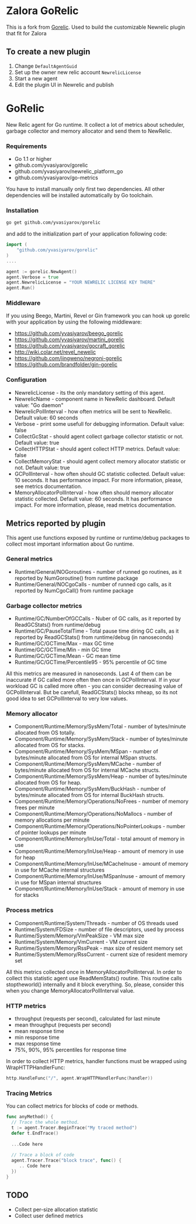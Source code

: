 # Zalora GoRelic

This is a fork from [Gorelic](https://github.com/yvasiyarov/gorelic). Used to build the customizable Newrelic plugin that fit for Zalora

## To create a new plugin
1. Change `DefaultAgentGuid` 
2. Set up the owner new relic account `NewrelicLicense`
3. Start a new agent
4. Edit the plugin UI in Newrelic and publish

# GoRelic

New Relic agent for Go runtime. It collect a lot of metrics about scheduler, garbage collector and memory allocator and 
send them to NewRelic.

### Requirements  
- Go 1.1 or higher
- github.com/yvasiyarov/gorelic
- github.com/yvasiyarov/newrelic_platform_go
- github.com/yvasiyarov/go-metrics

You have to install manually only first two dependencies. All other dependencies will be installed automatically 
by Go toolchain.   

### Installation   
```bash
go get github.com/yvasiyarov/gorelic
```
and add to the initialization part of your application following code:  
```go
import (
    "github.com/yvasiyarov/gorelic"
)
....

agent := gorelic.NewAgent()
agent.Verbose = true
agent.NewrelicLicense = "YOUR NEWRELIC LICENSE KEY THERE"
agent.Run()

```

### Middleware  
If you using Beego, Martini, Revel or Gin framework you can hook up gorelic with your application by using the following middleware:
- https://github.com/yvasiyarov/beego_gorelic   
- https://github.com/yvasiyarov/martini_gorelic   
- https://github.com/yvasiyarov/gocraft_gorelic   
- http://wiki.colar.net/revel_newelic
- https://github.com/jingweno/negroni-gorelic
- https://github.com/brandfolder/gin-gorelic
   

### Configuration  
- NewrelicLicense - its the only mandatory setting of this agent.
- NewrelicName - component name in NewRelic dashboard. Default value: "Go daemon"
- NewrelicPollInterval - how often metrics will be sent to NewRelic. Default value: 60 seconds
- Verbose - print some usefull for debugging information. Default value: false
- CollectGcStat - should agent collect garbage collector statistic or not. Default value: true
- CollectHTTPStat - should agent collect HTTP metrics. Default value: false
- CollectMemoryStat - should agent collect memory allocator statistic or not. Default value: true
- GCPollInterval - how often should GC statistic collected. Default value: 10 seconds. It has performance impact. For more information, please, see metrics documentation.
- MemoryAllocatorPollInterval - how often should memory allocator statistic collected. Default value: 60 seconds. It has performance impact. For more information, please, read metrics documentation.


## Metrics reported by plugin
This agent use functions exposed by runtime or runtime/debug packages to collect most important information about Go runtime.

### General metrics   
- Runtime/General/NOGoroutines - number of runned go routines, as it reported by NumGoroutine() from runtime package
- Runtime/General/NOCgoCalls - number of runned cgo calls, as it reported by NumCgoCall() from runtime package

### Garbage collector metrics      
- Runtime/GC/NumberOfGCCalls - Nuber of GC calls, as it reported by ReadGCStats() from runtime/debug 
- Runtime/GC/PauseTotalTime - Total pause time diring GC calls, as it reported by ReadGCStats() from runtime/debug (in nanoseconds)
- Runtime/GC/GCTime/Max - max GC time
- Runtime/GC/GCTime/Min - min GC time
- Runtime/GC/GCTime/Mean - GC mean time
- Runtime/GC/GCTime/Percentile95 - 95% percentile of GC time

All this metrics are measured in nanoseconds. Last 4 of them can be inaccurate if GC called more often then once in GCPollInterval. 
If in your workload GC is called more often - you can consider decreasing value of GCPollInterval. 
But be carefull, ReadGCStats() blocks mheap, so its not good idea to set GCPollInterval to very low values.

### Memory allocator 
- Component/Runtime/Memory/SysMem/Total - number of bytes/minute allocated from OS totally. 
- Component/Runtime/Memory/SysMem/Stack - number of bytes/minute allocated from OS for stacks.
- Component/Runtime/Memory/SysMem/MSpan - number of bytes/minute allocated from OS for internal MSpan structs.
- Component/Runtime/Memory/SysMem/MCache - number of bytes/minute allocated from OS for internal MCache structs.
- Component/Runtime/Memory/SysMem/Heap - number of bytes/minute allocated from OS for heap.
- Component/Runtime/Memory/SysMem/BuckHash - number of bytes/minute allocated from OS for internal BuckHash structs.
- Component/Runtime/Memory/Operations/NoFrees - number of memory frees per minute
- Component/Runtime/Memory/Operations/NoMallocs - number of memory allocations per minute
- Component/Runtime/Memory/Operations/NoPointerLookups - number of pointer lookups per minute
- Component/Runtime/Memory/InUse/Total - total amount of memory in use
- Component/Runtime/Memory/InUse/Heap - amount of memory in use for heap
- Component/Runtime/Memory/InUse/MCacheInuse - amount of memory in use for MCache internal structures
- Component/Runtime/Memory/InUse/MSpanInuse - amount of memory in use for MSpan internal structures  
- Component/Runtime/Memory/InUse/Stack - amount of memory in use for stacks

### Process metrics
- Component/Runtime/System/Threads - number of OS threads used
- Runtime/System/FDSize - number of file descriptors, used by process
- Runtime/System/Memory/VmPeakSize - VM max size
- Runtime/System/Memory/VmCurrent  - VM current size
- Runtime/System/Memory/RssPeak    - max size of resident memory set
- Runtime/System/Memory/RssCurrent - current size of resident memory set   

All this metrics collected once in MemoryAllocatorPollInterval. In order to collect this statistic agent use ReadMemStats() routine.
This routine calls stoptheworld() internally and it block everything. So, please, consider this when you change MemoryAllocatorPollInterval value.

### HTTP metrics   
- throughput (requests per second), calculated for last minute  
- mean throughput (requests per second)   
- mean response time  
- min response time  
- max response time  
- 75%, 90%, 95% percentiles for response time
 

In order to collect HTTP metrics, handler functions must be wrapped using WrapHTTPHandlerFunc:

```go
http.HandleFunc("/", agent.WrapHTTPHandlerFunc(handler))
```
### Tracing Metrics
You can collect metrics for blocks of code or methods.
```go
func anyMethod() {
  // Trace the whole method.
  t := agent.Tracer.BeginTrace("My traced method")
  defer t.EndTrace()
  
  ...Code here
  
  // Trace a block of code
  agent.Tracer.Trace("block trace", func() {
     .. Code here
  })
}
```
## TODO
- Collect per-size allocation statistic
- Collect user defined metrics

